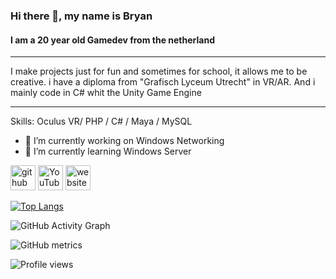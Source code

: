 ### Hi there 👋, my name is Bryan
#### I am a 20 year old Gamedev from the netherland


__________________________________________________________
I make projects just for fun and sometimes for school, 
it allows me to be creative. 
i have a diploma from "Grafisch Lyceum Utrecht" in VR/AR.
And i mainly code in C# whit the Unity Game Engine
_________________________________________________________

Skills: Oculus VR/ PHP / C# / Maya / MySQL

- 🔭 I’m currently working on Windows Networking 
- 🌱 I’m currently learning Windows Server 


[<img src='https://cdn.jsdelivr.net/npm/simple-icons@3.0.1/icons/github.svg' alt='github' height='40'>](https://github.com/BryanV030V)  [<img src='https://cdn.jsdelivr.net/npm/simple-icons@3.0.1/icons/youtube.svg' alt='YouTube' height='40'>](https://www.youtube.com/channel/UCAVdLwvHDLsFE97nUZ4h43w)  [<img src='https://cdn.jsdelivr.net/npm/simple-icons@3.0.1/icons/icloud.svg' alt='website' height='40'>](https://sticky-tape-games.itch.io/)  

[![Top Langs](https://github-readme-stats.vercel.app/api/top-langs/?username=BryanV030V)](https://github.com/anuraghazra/github-readme-stats)

![GitHub Activity Graph](https://activity-graph.herokuapp.com/graph?username=BryanV030V)  

![GitHub metrics](https://metrics.lecoq.io/BryanV030V)  

![Profile views](https://gpvc.arturio.dev/BryanV030V)  
